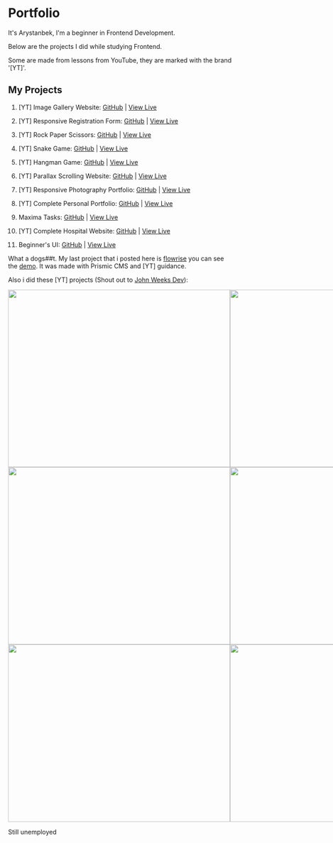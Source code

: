 # Portfolio
It's Arystanbek, I'm a beginner in Frontend Development.

Below are the projects I did while studying Frontend.

Some are made from lessons from YouTube, they are marked with the brand '[YT]'.


## My Projects
1. [YT] Image Gallery Website: [GitHub](https://github.com/Cholicer/01_Image_Gallery_Website) | [View Live](https://cholicer.github.io/01_Image_Gallery_Website/)

2. [YT] Responsive Registration Form: [GitHub](https://github.com/Cholicer/02_Responsive_Registration_Form) | [View Live](https://cholicer.github.io/02_Responsive_Registration_Form/)

3. [YT] Rock Paper Scissors: [GitHub](https://github.com/Cholicer/03_Rock_Paper_Scissors) | [View Live](https://cholicer.github.io/03_Rock_Paper_Scissors/)

4. [YT] Snake Game: [GitHub](https://github.com/Cholicer/04_Snake_Game) | [View Live](https://cholicer.github.io/04_Snake_Game/)

5. [YT] Hangman Game: [GitHub](https://github.com/Cholicer/05_Hangman_Game) | [View Live](https://cholicer.github.io/05_Hangman_Game/)

6. [YT] Parallax Scrolling Website: [GitHub](https://github.com/Cholicer/06_Parallax_Scrolling_Website) | [View Live](https://cholicer.github.io/06_Parallax_Scrolling_Website/)

7. [YT] Responsive Photography Portfolio: [GitHub](https://github.com/Cholicer/07_Responsive_Photography_Portfolio) | [View Live](https://cholicer.github.io/07_Responsive_Photography_Portfolio/)

8. [YT] Complete Personal Portfolio: [GitHub](https://github.com/Cholicer/08_Complete_Personal_Portfolio) | [View Live](https://cholicer.github.io/08_Complete_Personal_Portfolio/)

9. Maxima Tasks: [GitHub](https://github.com/Cholicer/09_Maxima_Tasks) | [View Live](https://cholicer.github.io/09_Maxima_Tasks/)

10. [YT] Complete Hospital Website: [GitHub](https://github.com/Cholicer/10_Complete_Hospital_Website) | [View Live](https://cholicer.github.io/10_Complete_Hospital_Website/)

11. Beginner's UI: [GitHub](https://github.com/Cholicer/11_Beginners_UI) | [View Live](https://cholicer.github.io/11_Beginners_UI/)

What a dogs##t.
My last project that i posted here is [flowrise](https://github.com/Cholicer/flowrise-nuxt-arsy) you can see the [demo](https://flowrise-nuxt-arsy.vercel.app/). 
It was made with Prismic CMS and [YT] guidance.

Also i did these [YT] projects (Shout out to [John Weeks Dev](https://www.youtube.com/@johnweeksdev)):
<div style="display: grid; grid-template-columns: 1fr 1fr;">
<img src="https://github.com/Cholicer/Portfolio/assets/58261264/5e866687-d0e8-4ea6-85e3-1079cac65266" width="500" height="400">
<img src="https://github.com/Cholicer/Portfolio/assets/58261264/397bf97c-9866-48a0-baa1-8a3182c3ec1a" width="500" height="400">
<img src="https://github.com/Cholicer/Portfolio/assets/58261264/2f5c5054-c009-4f2f-8b22-5cce10ec45fe" width="500" height="400">
<img src="https://github.com/Cholicer/Portfolio/assets/58261264/14bdf5b5-1ffb-4ab1-9339-548fee64d1f6" width="500" height="400">
<img src="https://github.com/Cholicer/Portfolio/assets/58261264/69209337-d92c-4025-b3c0-657e4d0f3c90" width="500" height="400">
<img src="https://github.com/Cholicer/Portfolio/assets/58261264/12b76bc2-21e2-4f10-9ca9-b8c4279eaeb6" width="500" height="400">
</div>

Still unemployed
